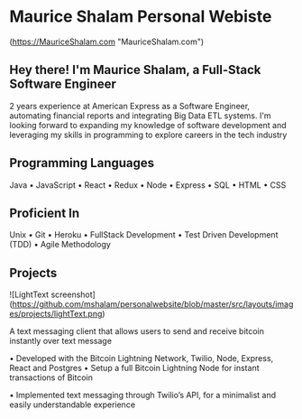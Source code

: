 # Maurice Shalam Personal Webiste

(https://MauriceShalam.com "MauriceShalam.com")

## Hey there! I'm Maurice Shalam, a Full-Stack Software Engineer

2 years experience at American Express as a Software Engineer, automating financial reports and integrating Big Data ETL systems. I'm looking forward to expanding my knowledge of software development and leveraging my skills in programming to explore careers in the tech industry

## Programming Languages

Java • JavaScript • React • Redux • Node • Express • SQL • HTML • CSS

## Proficient In

Unix • Git • Heroku • FullStack Development • Test Driven Development (TDD) • Agile Methodology

## Projects

![LightText screenshot] (https://github.com/mshalam/personalwebsite/blob/master/src/layouts/images/projects/lightText.png)

A text messaging client that allows users to send and receive bitcoin instantly over text message

• Developed with the Bitcoin Lightning Network, Twilio, Node, Express, React and Postgres
• Setup a full Bitcoin Lightning Node for instant transactions of Bitcoin

• Implemented text messaging through Twilio’s API, for a minimalist and easily understandable experience
